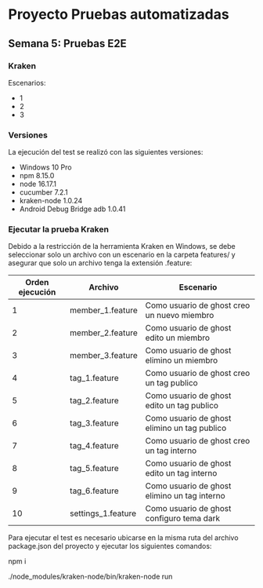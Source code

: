 # Proyecto Pruebas automatizadas

## Semana 5: Pruebas E2E

### Kraken

Escenarios:

- 1
- 2
- 3

### Versiones

La ejecución del test se realizó con las siguientes versiones:

- Windows 10 Pro
- npm 8.15.0
- node 16.17.1
- cucumber 7.2.1
- kraken-node 1.0.24
- Android Debug Bridge adb 1.0.41

### Ejecutar la prueba Kraken

Debido a la restricción de la herramienta Kraken en Windows, se debe seleccionar solo un archivo con un escenario en la carpeta features/ y asegurar que solo un archivo tenga la extensión .feature:

| Orden ejecución | Archivo            | Escenario                                    |
| --------------- | ------------------ | -------------------------------------------- |
| 1               | member_1.feature   | Como usuario de ghost creo un nuevo miembro  |
| 2               | member_2.feature   | Como usuario de ghost edito un miembro       |
| 3               | member_3.feature   | Como usuario de ghost elimino un miembro     |
| 4               | tag_1.feature      | Como usuario de ghost creo un tag publico    |
| 5               | tag_2.feature      | Como usuario de ghost edito un tag publico   |
| 6               | tag_3.feature      | Como usuario de ghost elimino un tag publico |
| 7               | tag_4.feature      | Como usuario de ghost creo un tag interno    |
| 8               | tag_5.feature      | Como usuario de ghost edito un tag interno   |
| 9               | tag_6.feature      | Como usuario de ghost elimino un tag interno |
| 10              | settings_1.feature | Como usuario de ghost configuro tema dark    |

Para ejecutar el test es necesario ubicarse en la misma ruta del archivo package.json del proyecto y ejecutar los siguientes comandos:

npm i

./node_modules/kraken-node/bin/kraken-node run
